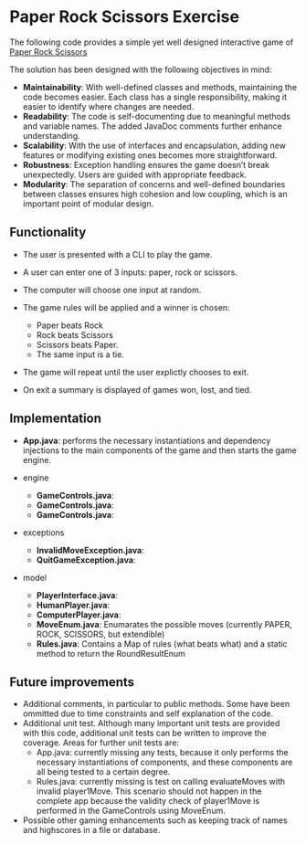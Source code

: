 # Paper Rock Scissors Exercise

The following code provides a simple yet well designed interactive game of [Paper Rock Scissors](https://en.wikipedia.org/wiki/Rock_paper_scissors)

The solution has been designed with the following objectives in mind:

- **Maintainability**: With well-defined classes and methods, maintaining the code becomes easier. Each class has a single responsibility, making it easier to identify where changes are needed.
- **Readability**: The code is self-documenting due to meaningful methods and variable names. The added JavaDoc comments further enhance understanding.
- **Scalability**: With the use of interfaces and encapsulation, adding new features or modifying existing ones becomes more straightforward.
- **Robustness**: Exception handling ensures the game doesn’t break unexpectedly. Users are guided with appropriate feedback.
- **Modularity**: The separation of concerns and well-defined boundaries between classes ensures high cohesion and low coupling, which is an important point of modular design.

## Functionality

- The user is presented with a CLI to play the game.
- A user can enter one of 3 inputs: paper, rock or scissors.
- The computer will choose one input at random.
- The game rules will be applied and a winner is chosen:

  - Paper beats Rock
  - Rock beats Scissors
  - Scissors beats Paper.
  - The same input is a tie.

- The game will repeat until the user explictly chooses to exit.
- On exit a summary is displayed of games won, lost, and tied.

## Implementation

- **App.java**: performs the necessary instantiations and dependency injections to the main components of the game and then starts the game engine.
- engine

  - **GameControls.java**:
  - **GameControls.java**:
  - **GameControls.java**:

- exceptions

  - **InvalidMoveException.java**:
  - **QuitGameException.java**:

- model
  - **PlayerInterface.java**:
  - **HumanPlayer.java**:
  - **ComputerPlayer.java**:
  - **MoveEnum.java**: Enumarates the possible moves (currently PAPER, ROCK, SCISSORS, but extendible)
  - **Rules.java**: Contains a Map of rules (what beats what) and a static method to return the RoundResultEnum

## Future improvements

- Additional comments, in particular to public methods. Some have been ommitted due to time constraints and self explanation of the code.
- Additional unit test. Although many important unit tests are provided with this code, additional unit tests can be written to improve the coverage. Areas for further unit tests are:
  - App.java: currently missing any tests, because it only performs the necessary instantiations of components, and these components are all being tested to a certain degree.
  - Rules.java: currently missing is test on calling evaluateMoves with invalid player1Move. This scenario should not happen in the complete app because the validity check of player1Move is performed in the GameControls using MoveEnum.
- Possible other gaming enhancements such as keeping track of names and highscores in a file or database.

